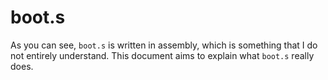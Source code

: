 # boot.s

As you can see, `boot.s` is written in assembly, which is something that I do not entirely understand. This document aims to explain what `boot.s` really does.
